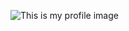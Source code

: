 ![This is my profile image](https://avatars3.githubusercontent.com/u/68636740?s=400&u=536fd101c7e2584a21033ac07d8dfc1d81a86b92&v=4)
